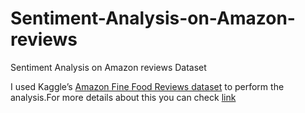 # Sentiment-Analysis-on-Amazon-reviews
Sentiment Analysis on Amazon reviews Dataset

I used Kaggle’s [Amazon Fine Food Reviews dataset](https://www.kaggle.com/datasets/snap/amazon-fine-food-reviews?select=Reviews.csv) to perform the analysis.For more details about this you can check [link](https://towardsdatascience.com/a-beginners-guide-to-sentiment-analysis-in-python-95e354ea84f6)
